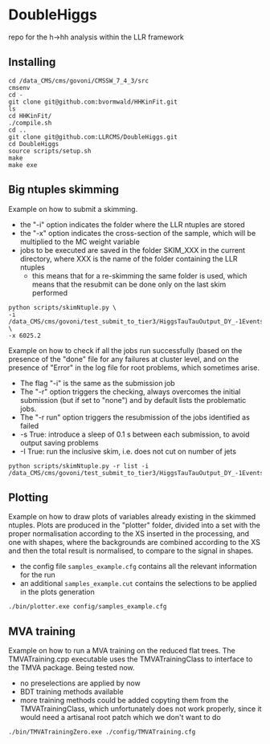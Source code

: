 # DoubleHiggs

repo for the h->hh analysis within the LLR framework

## Installing
``` 
cd /data_CMS/cms/govoni/CMSSW_7_4_3/src
cmsenv
cd -
git clone git@github.com:bvormwald/HHKinFit.git
ls
cd HHKinFit/
./compile.sh
cd ..
git clone git@github.com:LLRCMS/DoubleHiggs.git
cd DoubleHiggs
source scripts/setup.sh
make
make exe
```
 
## Big ntuples skimming

Example on how to submit a skimming.
 * the "-i" option indicates the folder where the LLR ntuples are stored
 * the "-x" option indicates the cross-section of the sample, which will be multiplied to the MC weight variable
 * jobs to be executed are saved in the folder SKIM_XXX in the current directory, where XXX is the name of the folder containing the LLR ntuples
   * this means that for a re-skimming the same folder is used, which means that the resubmit can be done only on the last skim performed

```
python scripts/skimNtuple.py \
-i /data_CMS/cms/govoni/test_submit_to_tier3/HiggsTauTauOutput_DY_-1Events_0Skipped_1436202480.82 \
-x 6025.2
``` 

Example on how to check if all the jobs run successfully 
(based on the presence of the "done" file for any failures at cluster level,
and on the presence of "Error" in the log file for root problems,
which sometimes arise.
 * The flag "-i" is the same as the submission job
 * The "-r" option triggers the checking, always overcomes the initial submission (but if set to "none") and by default lists the problematic jobs.
 * The "-r run" option triggers the resubmission of the jobs identified as failed
 * -s True: introduce a sleep of 0.1 s between each submission, to avoid output saving problems
 * -I True: run the inclusive skim, i.e. does not cut on number of jets
```
python scripts/skimNtuple.py -r list -i /data_CMS/cms/govoni/test_submit_to_tier3/HiggsTauTauOutput_DY_-1Events_0Skipped_1436202480.82       
```

## Plotting

Example on how to draw plots of variables already existing in the skimmed ntuples.
Plots are produced in the "plotter" folder, divided into a set with the proper normalisation
according to the XS inserted in the processing, and one with shapes, where the backgrounds
are combined according to the XS and then the total result is normalised, to compare to 
the signal in shapes.
 * the config file ```samples_example.cfg``` contains all the relevant information for the run
 * an additional ```samples_example.cut``` contains the selections to be applied in the plots generation

```
./bin/plotter.exe config/samples_example.cfg 
```

## MVA training

Example on how to run a MVA training on the reduced flat trees.
The TMVATraining.cpp executable uses the TMVATrainingClass to interface to the TMVA package.
Being tested now.
 * no preselections are applied by now
 * BDT training methods available
 * more training methods could be added copyting them from the TMVATrainingClass, which unfortunately does not work properly, since it would need a artisanal root patch which we don't want to do
 
 ```
./bin/TMVATrainingZero.exe ./config/TMVATraining.cfg
```

